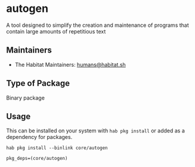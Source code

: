 # autogen

A tool designed to simplify the creation and maintenance of programs that contain large amounts of repetitious text

## Maintainers

* The Habitat Maintainers: <humans@habitat.sh>

## Type of Package

Binary package

## Usage

This can be installed on your system with `hab pkg install` or added as a dependency for packages.

```
hab pkg install --binlink core/autogen
```

```
pkg_deps=(core/autogen)
```
